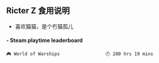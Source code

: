 ## Ricter Z 食用说明
- 喜欢猫猫，是个冇猫孤儿

<!-- steam-box start -->
#### - Steam playtime leaderboard
```text
🎮 World of Warships                 🕘 280 hrs 19 mins
```
<!-- Powered by https://github.com/YouEclipse/steam-box . -->
<!-- steam-box end -->
